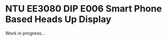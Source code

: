 NTU EE3080 DIP E006 Smart Phone Based Heads Up Display
=======================

Work in progress...
